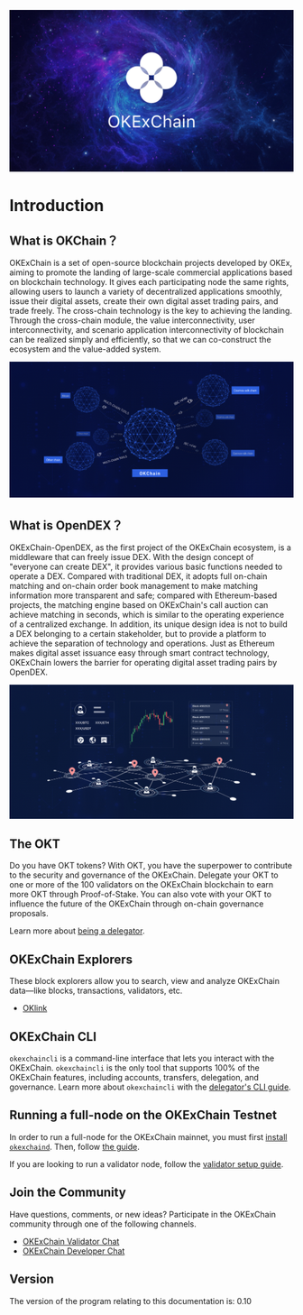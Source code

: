 
![Welcome to the OKExChain](./img/okexchain-image.jpg)

# Introduction

## What is OKChain？

OKExChain is a set of open-source blockchain projects developed by OKEx, aiming to promote the landing of large-scale commercial applications based on blockchain technology. It gives each participating node the same rights, allowing users to launch a variety of decentralized applications smoothly, issue their digital assets, create their own digital asset trading pairs, and trade freely. The cross-chain technology is the key to achieving the landing. Through the cross-chain module, the value interconnectivity, user interconnectivity, and scenario application interconnectivity of blockchain can be realized simply and efficiently, so that we can co-construct the ecosystem and the value-added system.

![okexchain multi-chain](./img/multi-chain.jpg)

## What is OpenDEX？

OKExChain-OpenDEX, as the first project of the OKExChain ecosystem, is a middleware that can freely issue DEX. With the design concept of "everyone can create DEX", it provides various basic functions needed to operate a DEX. Compared with traditional DEX, it adopts full on-chain matching and on-chain order book management to make matching information more transparent and safe; compared with Ethereum-based projects, the matching engine based on OKExChain's call auction can achieve matching in seconds, which is similar to the operating experience of a centralized exchange. In addition, its unique design idea is not to build a DEX belonging to a certain stakeholder, but to provide a platform to achieve the separation of technology and operations. Just as Ethereum makes digital asset issuance easy  through smart contract technology, OKExChain lowers the barrier for operating digital asset trading pairs by OpenDEX.

![OpenDEX multi-operator relation](./img/operators.jpg)

## The OKT

Do you have OKT tokens? With OKT, you have the superpower to contribute to the security and governance of the OKExChain. Delegate your OKT to one or more of the 100 validators on the OKExChain blockchain to earn more OKT through Proof-of-Stake. You can also vote with your OKT to influence the future of the OKExChain through on-chain governance proposals.

Learn more about [being a delegator](./delegators/delegators-faq.html).



## OKExChain Explorers

These block explorers allow you to search, view and analyze OKExChain data&mdash;like blocks, transactions, validators, etc.

* [OKlink](https://www.oklink.com)


## OKExChain CLI

`okexchaincli` is a command-line interface that lets you interact with the OKExChain. `okexchaincli` is the only tool that supports 100% of the OKExChain features, including accounts, transfers, delegation, and governance. Learn more about `okexchaincli` with the [delegator's CLI guide](./delegators/delegators-guide-cli.html).

## Running a full-node on the OKExChain Testnet

In order to run a full-node for the OKExChain mainnet, you must first [install `okexchaind`](./getting-start/install-okexchain.html). Then, follow [the guide](./getting-start/install-okexchain.html).

If you are looking to run a validator node, follow the [validator setup guide](./validators/validators-guide-cli.html).

## Join the Community

Have questions, comments, or new ideas? Participate in the OKExChain community through one of the following channels.

* [OKExChain Validator Chat](https://t.me/joinchat/HuUCNktBLftzEY1fZPStkw)
* [OKExChain Developer Chat](https://t.me/okchaintech)

## Version

The version of the program relating to this documentation is: 0.10


